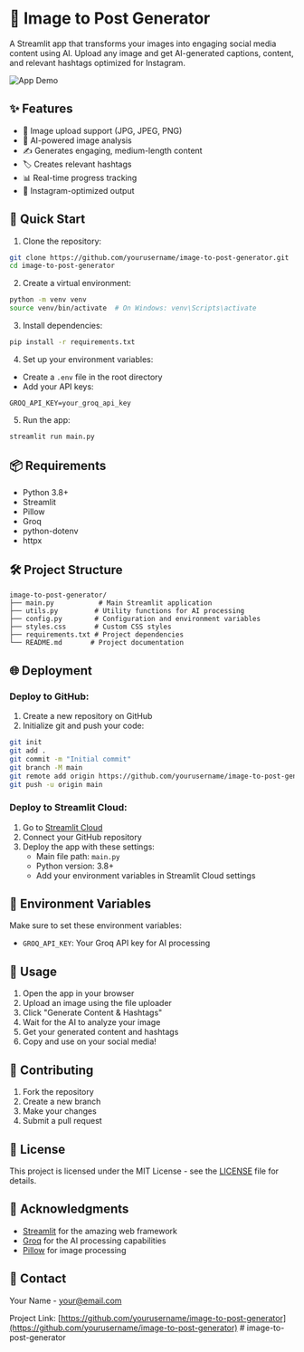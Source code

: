 # 🎨 Image to Post Generator

A Streamlit app that transforms your images into engaging social media content using AI. Upload any image and get AI-generated captions, content, and relevant hashtags optimized for Instagram.

![App Demo](demo.gif)

## ✨ Features

- 📸 Image upload support (JPG, JPEG, PNG)
- 🤖 AI-powered image analysis
- ✍️ Generates engaging, medium-length content
- 🏷️ Creates relevant hashtags
- 📊 Real-time progress tracking
- 🎯 Instagram-optimized output

## 🚀 Quick Start

1. Clone the repository:
```bash
git clone https://github.com/yourusername/image-to-post-generator.git
cd image-to-post-generator
```

2. Create a virtual environment:
```bash
python -m venv venv
source venv/bin/activate  # On Windows: venv\Scripts\activate
```

3. Install dependencies:
```bash
pip install -r requirements.txt
```

4. Set up your environment variables:
- Create a `.env` file in the root directory
- Add your API keys:
```
GROQ_API_KEY=your_groq_api_key
```

5. Run the app:
```bash
streamlit run main.py
```

## 📦 Requirements

- Python 3.8+
- Streamlit
- Pillow
- Groq
- python-dotenv
- httpx

## 🛠️ Project Structure

```
image-to-post-generator/
├── main.py           # Main Streamlit application
├── utils.py         # Utility functions for AI processing
├── config.py        # Configuration and environment variables
├── styles.css       # Custom CSS styles
├── requirements.txt # Project dependencies
└── README.md       # Project documentation
```

## 🌐 Deployment

### Deploy to GitHub:

1. Create a new repository on GitHub
2. Initialize git and push your code:
```bash
git init
git add .
git commit -m "Initial commit"
git branch -M main
git remote add origin https://github.com/yourusername/image-to-post-generator.git
git push -u origin main
```

### Deploy to Streamlit Cloud:

1. Go to [Streamlit Cloud](https://streamlit.io/cloud)
2. Connect your GitHub repository
3. Deploy the app with these settings:
   - Main file path: `main.py`
   - Python version: 3.8+
   - Add your environment variables in Streamlit Cloud settings

## 🔑 Environment Variables

Make sure to set these environment variables:
- `GROQ_API_KEY`: Your Groq API key for AI processing

## 📝 Usage

1. Open the app in your browser
2. Upload an image using the file uploader
3. Click "Generate Content & Hashtags"
4. Wait for the AI to analyze your image
5. Get your generated content and hashtags
6. Copy and use on your social media!

## 🤝 Contributing

1. Fork the repository
2. Create a new branch
3. Make your changes
4. Submit a pull request

## 📄 License

This project is licensed under the MIT License - see the [LICENSE](LICENSE) file for details.

## 🙏 Acknowledgments

- [Streamlit](https://streamlit.io/) for the amazing web framework
- [Groq](https://groq.com/) for the AI processing capabilities
- [Pillow](https://python-pillow.org/) for image processing

## 📧 Contact

Your Name - [your@email.com](mailto:your@email.com)

Project Link: [https://github.com/yourusername/image-to-post-generator](https://github.com/yourusername/image-to-post-generator) # image-to-post-generator
